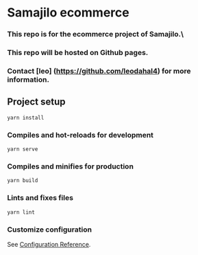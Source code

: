 # Samajilo ecommerce
### This repo is for the ecommerce project of Samajilo.\
### This repo will be hosted on Github pages.


### Contact [leo] (https://github.com/leodahal4) for more information.

## Project setup
```
yarn install
```

### Compiles and hot-reloads for development
```
yarn serve
```

### Compiles and minifies for production
```
yarn build
```

### Lints and fixes files
```
yarn lint
```

### Customize configuration
See [Configuration Reference](https://cli.vuejs.org/config/).
